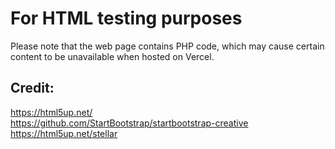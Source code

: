 # For HTML testing purposes
Please note that the web page contains PHP code, which may cause certain content to be unavailable when hosted on Vercel.

## Credit:
https://html5up.net/  <br>
https://github.com/StartBootstrap/startbootstrap-creative  <br>
https://html5up.net/stellar  <br>
  <br>
